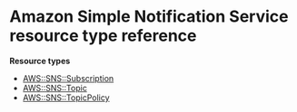 # Amazon Simple Notification Service resource type reference<a name="AWS_SNS"></a>

**Resource types**

- [AWS::SNS::Subscription](aws-resource-sns-subscription.md)
- [AWS::SNS::Topic](aws-resource-sns-topic.md)
- [AWS::SNS::TopicPolicy](aws-properties-sns-policy.md)

